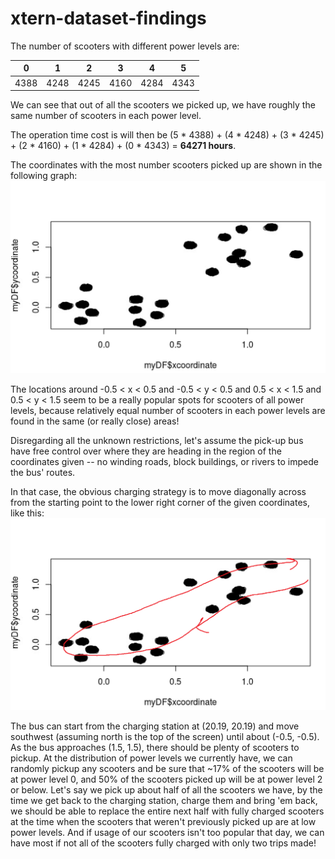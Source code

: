 # xtern-dataset-findings

The number of scooters with different power levels are:

| 0    | 1    | 2    | 3    | 4    | 5    |
|------|------|------|------|------|------|
| 4388 | 4248 | 4245 | 4160 | 4284 | 4343 |

We can see that out of all the scooters we picked up, we have roughly the same number of scooters in each power level. 

The operation time cost is will then be (5 * 4388) + (4 * 4248) + (3 * 4245) + (2 * 4160) + (1 * 4284) + (0 * 4343) = **64271 hours**.

The coordinates with the most number scooters picked up are shown in the following graph:
![Popular Scooter Locations](coordinate_plot.PNG)

The locations around -0.5 < x < 0.5 and -0.5 < y < 0.5 and 0.5 < x < 1.5 and 0.5 < y < 1.5 seem to be a really popular spots for scooters of all power levels, because relatively equal number of scooters in each power levels are found in the same (or really close) areas!

Disregarding all the unknown restrictions, let's assume the pick-up bus have free control over where they are heading in the region of the coordinates given -- no winding roads, block buildings, or rivers to impede the bus' routes.

In that case, the obvious charging strategy is to move diagonally across from the starting point to the lower right corner of the given coordinates, like this:
![Pickup Routes](pickup.PNG)

The bus can start from the charging station at (20.19, 20.19) and move southwest (assuming north is the top of the screen) until about (-0.5, -0.5). As the bus approaches (1.5, 1.5), there should be plenty of scooters to pickup. At the distribution of power levels we currently have, we can randomly pickup any scooters and be sure that ~17% of the scooters will be at power level 0, and 50% of the scooters picked up will be at power level 2 or below. Let's say we pick up about half of all the scooters we have, by the time we get back to the charging station, charge them and bring 'em back, we should be able to replace the entire next half with fully charged scooters at the time when the scooters that weren't previously picked up are at low power levels. And if usage of our scooters isn't too popular that day, we can have most if not all of the scooters fully charged with only two trips made!
